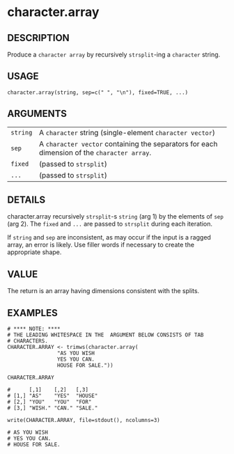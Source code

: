 # character.array

## DESCRIPTION

Produce a `character array` by recursively `strsplit`-ing a
`character` string.

## USAGE

`character.array(string, sep=c(" ", "\n"), fixed=TRUE, ...)`

## ARGUMENTS

|   |   |
| :------- | :-- |
| `string` | A `character` string (single-element `character vector`) |
| `sep`    | A `character vector` containing the separators for each dimension of the `character array`. |
| `fixed`  | (passed to `strsplit`) |
| `...`    | (passed to `strsplit`) |

## DETAILS

character.array recursively `strsplit`-s `string` (arg 1) by the
elements of `sep` (arg 2). The `fixed` and `...` are passed to
`strsplit` during each iteration.

If `string` and `sep` are inconsistent, as may occur if
the input is a ragged array, an error is likely. Use filler words
if necessary to create the appropriate shape.

## VALUE

The return is an array having dimensions consistent with the
splits.

## EXAMPLES

    # **** NOTE: ****
    # THE LEADING WHITESPACE IN THE  ARGUMENT BELOW CONSISTS OF TAB
    # CHARACTERS.
    CHARACTER.ARRAY <- trimws(character.array(
    				"AS YOU WISH
    				YES YOU CAN.
    				HOUSE FOR SALE."))

    CHARACTER.ARRAY

    #      [,1]    [,2]   [,3]   
    # [1,] "AS"    "YES"  "HOUSE"
    # [2,] "YOU"   "YOU"  "FOR"  
    # [3,] "WISH." "CAN." "SALE."

    write(CHARACTER.ARRAY, file=stdout(), ncolumns=3)

    # AS YOU WISH
    # YES YOU CAN.
    # HOUSE FOR SALE.

